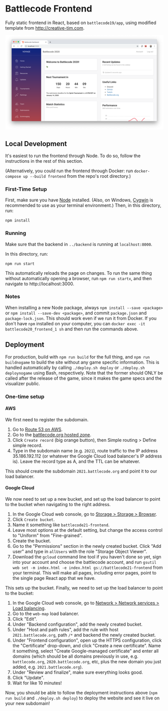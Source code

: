 # Battlecode Frontend

Fully static frontend in React, based on `battlecode19/app`, using modified template from http://creative-tim.com. 

![](screenshot.png)

## Local Development

It's easiest to run the frontend through Node. To do so, follow the instructions in the rest of this section.

(Alternatively, you could run the frontend through Docker: run `docker-compose up --build frontend` from the repo's root directory.)

### First-Time Setup

First, make sure you have [Node](https://nodejs.org/en/download/) installed. (Also, on Windows, [Cygwin](https://www.cygwin.com/) is recommended to use as your terminal environment.) Then, in this directory, run:

```
npm install
```

### Running

Make sure that the backend in `../backend` is running at `localhost:8000`.

In this directory, run:

```
npm run start
```

This automatically reloads the page on changes. To run the same thing without automatically opening a browser, run `npm run startx`, and then navigate to http://localhost:3000.

### Notes

When installing a new Node package, always `npm install --save <package>` or `npm install --save-dev <package>`, and commit `package.json` and `package-lock.json`. This should work even if we run it from Docker. If you don't have `npm` installed on your computer, you can `docker exec -it battlecode20_frontend_1 sh` and then run the commands above.

## Deployment

For production, build with `npm run build` for the full thing, and `npm run buildnogame` to build the site without any game specific information. This is handled automatically by calling `./deploy.sh deploy` or `./deploy.sh deploynogame` using Bash, respectively. Note that the former should ONLY be called after the release of the game, since it makes the game specs and the visualizer public.

### One-time setup

#### AWS

We first need to register the subdomain.

1. Go to [Route 53 on AWS](https://console.aws.amazon.com/route53/home?region=us-east-1#).
2. Go to the [battlecode.org hosted zone](https://console.aws.amazon.com/route53/v2/hostedzones#ListRecordSets/Z2GXL51TK1J2YK).
3. Click `Create record` (big orange button), then Simple routing > Define simple record.
4. Type in the subdomain name (e.g. `2021`), route traffic to the IP address 35.186.192.112 (or whatever the Google Cloud load balancer's IP address is). Leave the record type as A, and the TTL can be whatever.

This should create the subdomain `2021.battlecode.org` and point it to our load balancer.

#### Google Cloud

We now need to set up a new bucket, and set up the load balancer to point to the bucket when navigating to the right address.

1. In the Google Cloud web console, go to [Storage > Storage > Browser](https://console.cloud.google.com/storage/browser?project=battlecode18&prefix=).
2. Click `Create bucket`.
3. Name it something like `battlecode21-frontend`.
4. Leave most options at the default setting, but change the access control to "Uniform" from "Fine-grained".
5. Create the bucket.
6. Go to the "Permissions" section in the newly created bucket. Click "Add user" and type in `allUsers` with the role "Storage Object Viewer".
7. Download the `gcloud` command line tool if you haven't done so yet, sign into your account and choose the battlecode account, and run `gsutil web set -m index.html -e index.html gs://battlecode21-frontend` from your terminal. This will make all pages, including error pages, point to the single page React app that we have.

This sets up the bucket. Finally, we need to set up the load balancer to point to the bucket:

1. In the Google Cloud web console, go to [Network > Network services > Load balancing](https://console.cloud.google.com/net-services/loadbalancing/loadBalancers/list?project=battlecode18).
2. Go to the `web-map` load balancer.
3. Click "Edit".
4. Under "Backend configuration", add the newly created bucket.
5. Under "Host and path rules", add the rule with host `2021.battlecode.org`, path `/*` and backend the newly created bucket.
6. Under "Frontend configuration", open up the HTTPS configuration, click the "Certificate" drop-down, and click "Create a new certificate". Name it something, select "Create Google-managed certificate" and enter all domains (which should be all domains previously in use, e.g. `battlecode.org`, `2020.battlecode.org`, etc, plus the new domain you just added, e.g. `2021.battlecode.org`).
7. Under "Review and finalize", make sure everything looks good.
8. Click "Update".
9. Wait for like 10 minutes!

Now, you should be able to follow the deployment instructions above (`npm run build` and `./deploy.sh deploy`) to deploy the website and see it live on your new subdomain!

